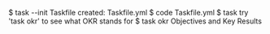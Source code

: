 $ task --init
Taskfile created: Taskfile.yml
$ code Taskfile.yml 
$ task
try 'task okr' to see what OKR stands for
$ task okr
Objectives and Key Results

